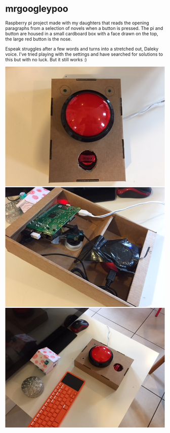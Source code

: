 # mrgoogleypoo
Raspberry pi project made with my daughters that reads the opening paragraphs from a selection of novels when a button is pressed. The pi and button are housed in a small cardboard box with a face drawn on the top, the large red button is the nose. 

Espeak struggles after a few words and turns into a stretched out, Daleky voice. I've tried playing with the settings and have searched for solutions to this but with no luck. But it still works :)

![nose](/MrGoogleyPoo.jpg)
![nose](/GoogleyInsides.jpg)
![nose](/Googley2.jpg)
